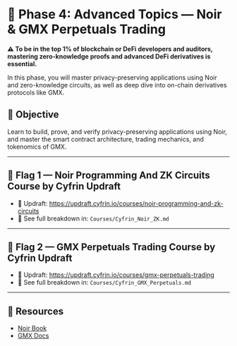 # 🧪 Phase 4: Advanced Topics — Noir & GMX Perpetuals Trading

**⚠️ To be in the top 1% of blockchain or DeFi developers and auditors, mastering zero-knowledge proofs and advanced DeFi derivatives is essential.**

In this phase, you will master privacy-preserving applications using Noir and zero-knowledge circuits, as well as deep dive into on-chain derivatives protocols like GMX.

## 🎯 Objective

Learn to build, prove, and verify privacy-preserving applications using Noir, and master the smart contract architecture, trading mechanics, and tokenomics of GMX.

---

## 🚩 Flag 1 — Noir Programming And ZK Circuits Course by Cyfrin Updraft

- 🔗 Updraft: https://updraft.cyfrin.io/courses/noir-programming-and-zk-circuits  
- 📂 See full breakdown in: `Courses/Cyfrin_Noir_ZK.md`

---

## 🚩 Flag 2 — GMX Perpetuals Trading Course by Cyfrin Updraft

- 🔗 Updraft: https://updraft.cyfrin.io/courses/gmx-perpetuals-trading  
- 📂 See full breakdown in: `Courses/Cyfrin_GMX_Perpetuals.md`

---

## 🔗 Resources

- [Noir Book](https://noir-lang.org/book/)  
- [GMX Docs](https://docs.gmx.io/)  
